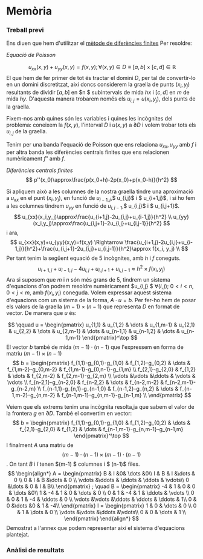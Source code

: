 # Memòria

### Treball previ

Ens diuen que hem d'utilitzar el [mètode de diferències finites](https://en.wikipedia.org/wiki/Finite_difference_method) Per resoldre:

 _Equació de Poisson_


$$
\ u_{xx}(x,y)+u_{yy}(x,y)=f(x,y) ; \forall (x,y)\in D\equiv [a,b]\times[c,d]\in \mathbb{R}
$$
El que hem de fer primer de tot és tractar el domini $D$, per tal de convertir-lo en un domini discretitzat, així doncs considerem la graella de punts $(x_i,y_j)$ resultants de dividir $[a,b]$ en $n $ subintervals de mida $hx$ i $[c,d]$ en $m$ de mida $hy$. D'aquesta manera trobarem només els $u_{i,j}=u(x_i,y_j)$, dels punts de la graella.

Fixem-nos amb quines són les variables i quines les incògnites del problema: coneixem la $f(x,y)$, l'interval $D$ i $u(x,y)$ a $\partial D$ i volem trobar tots els $u_{i,j}$ de la graella.

Tenim per una banda l'equació de Poisson que ens relaciona $u_{xx}, u_{yy}$ amb $f$ i per altra banda les diferències centrals finites que ens relacionen numèricament $f''$ amb $f$.

 _Diferències centrals finites_
$$
p''(x_0)\approx\frac{p(x_0+h)-2p(x_0)+p(x_0-h)}{h^2}
$$


Si apliquem això a les columnes de la nostra graella tindre una aproximació a $u_{xx}$ en el punt $(x_i,y_j)$, en funció de $u_{i-1,j}$,$ u_{i,j}$ i $ u_{i+1,j}$, i si ho fem a les columnes tindrem  $u_{yy}$ en funció de $u_{i,j-1}$,$ u_{i,j}$ i $ u_{i,j+1}$.
$$
u_{xx}(x_i,y_j)\approx\frac{u_{i+1,j}-2u_{i,j}+u_{i-1,j}}{h^2}
\\
u_{yy}(x_i,y_j)\approx\frac{u_{i,j+1}-2u_{i,j}+u_{i,j-1}}{h^2}
$$
i ara,
$$
u_{xx}(x,y)+u_{yy}(x,y)=f(x,y) \Rightarrow \frac{u_{i+1,j}-2u_{i,j}+u_{i-1,j}}{h^2}+\frac{u_{i,j+1}-2u_{i,j}+u_{i,j-1}}{h^2}\approx f(x_i, y_j)
\\
$$
Per tant tenim la següent equació de 5 incògnites, amb $h$ i $f$ coneguts. 
$$
u_{i+1,j}+u_{i-1,j}-4u_{i,j}+u_{i,j+1}+u_{i,j-1}\approx h^2\times f(x_i, y_j)
$$
Ara si suposem que $m$ i $n$ són més grans de 5, tindrem un sistema d'equacions d'on podrem resoldre numèricament $u_{i,j} $  $\forall (i,j)$; $0<i<n$, $0<j<m$, amb $f(x_i,y_i)$ coneguda. Volem expressar aquest sistema d'equacions com un sistema de la forma, $A\cdot u=b$. Per fer-ho hem de posar els valors de la graella $(m-1)\times (n-1)$ que representa $D$ en format de vector. De manera que $u$ és:

$$
\qquad u = 
\begin{pmatrix}
u_{1,1} &
u_{1,2} &
\dots &
u_{1,m-1} &
u_{2,1} &
u_{2,2} &
\dots &
u_{2,m-1} &
\dots &
u_{n-1,1} &
u_{n-1,2} &
\dots &
u_{n-1,m-1} 
\end{pmatrix}^\top
$$
El vector $b$ també de mida $(m-1)\cdot(n-1)$ que l'expressem en forma de matriu $(m-1)\times(n-1)$
$$
b = 
\begin{pmatrix}
f_{1,1}-g_{0,1}-g_{1,0} & f_{1,2}-g_{0,2} & \dots & f_{1,m-2}-g_{0,m-2} & f_{1,m-1}-g_{0,n-1}-g_{1,m} \\
f_{2,1}-g_{2,0} & f_{1,2} & \dots & f_{2,m-2} & f_{2,m-1}-g_{2,m} \\
\vdots  &\vdots &\ddots & \vdots & \vdots \\
f_{n-2,1}-g_{n-2,0} & f_{n-2,2} & \dots & f_{n-2,m-2} & f_{n-2,m-1}-g_{n-2,m} \\
f_{n-1,1}-g_{n,1}-g_{n-1,0} & f_{n-1,2}-g_{n,2} & \dots & f_{n-1,m-2}-g_{n,m-2} & f_{n-1,m-1}-g_{n,m-1}-g_{n-1,m} \\
\end{pmatrix}
$$

Veiem que els extrems tenim una incògnita resolta,ja que sabem el valor de la frontera $g$ en $\partial D$. També el convertim en vector:
$$
b = 
\begin{pmatrix}
f_{1,1}-g_{0,1}-g_{1,0} &
f_{1,2}-g_{0,2} &
\dots &
f_{2,1}-g_{2,0} &
f_{1,2} &
\dots &
f_{n-1,m-1}-g_{n,m-1}-g_{n-1,m} 
\end{pmatrix}^\top
$$
I finalment $A$ una matriu de $$(m-1)\cdot(n-1)\times(m-1)\cdot(n-1) $$. On tant $B$ i $I$ tenen $(m-1) $ columnes i $ (n-1)$ files.
$$
\begin{align*}
A = 
\begin{pmatrix}
B & I &0& \dots &0\\
I & B & I  &\dots  & 0 \\
0 & I & B   &\dots  & 0 \\
\vdots  &\ddots & \ddots & \ddots & \vdots\\
0  &\dots & 0 & I & B\\
\end{pmatrix} ; \quad 
B = 
\begin{pmatrix}
-4 & 1 & 0 & 0 & \dots &0\\
1 & -4 & 1 & 0 &  \dots & 0 \\
0 & 1 & -4 & 1  & \ddots & \vdots \\
0 & 0 & 1 & -4   & \ddots & 0 \\
\vdots  &\vdots &\ddots & \ddots & \ddots & 1\\
0 & 0  &\dots &0 & 1 & -4\\
\end{pmatrix}
I = 
\begin{pmatrix}
1 & 0 & \dots & 0 \\
0 & 1 & \dots & 0 \\
\vdots  &\vdots &\ddots &\vdots\\
0 & 0 & \dots & 1 \\
\end{pmatrix} 
\end{align*}
$$
Demostrat a l'annex que podem representar així el sistema d'equacions plantejat.

### Anàlisi de resultats

